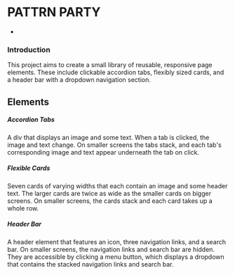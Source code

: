 # PATTRN PARTY
-

### Introduction

This project aims to create a small library of reusable, responsive page elements. These include clickable accordion tabs, flexibly sized cards, and a header bar with a dropdown navigation section.

## Elements

##### Accordion Tabs

A div that displays an image and some text. When a tab is clicked, the image and text change. On smaller screens the tabs stack, and each tab's corresponding image and text appear underneath the tab on click. 

##### Flexible Cards

Seven cards of varying widths that each contain an image and some header text. The larger cards are twice as wide as the smaller cards on bigger screens. On smaller screens, the cards stack and each card takes up a whole row.

##### Header Bar

A header element that features an icon, three navigation links, and a search bar. On smaller screens, the navigation links and search bar are hidden. They are accessible by clicking a menu button, which displays a dropdown that contains the stacked navigation links and search bar.






